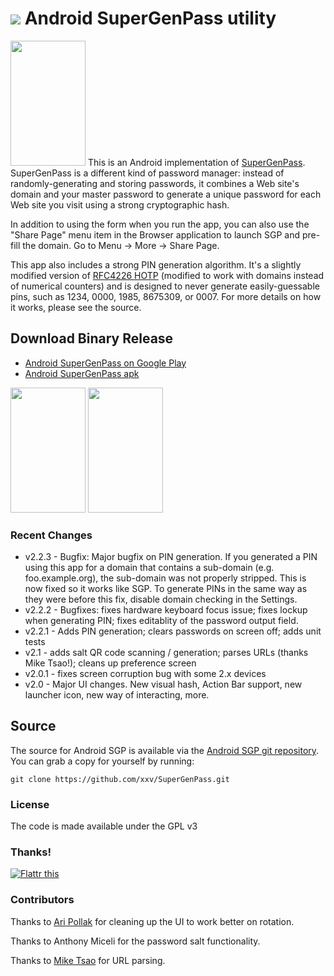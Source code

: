 # ![](res/drawable-mdpi/icon.png) Android SuperGenPass utility

<img src="extra/screenshot01.png" width="120" height="200" /> This is an Android implementation of
[SuperGenPass](http://supergenpass.com/). SuperGenPass is a different kind of password manager:
instead of randomly-generating and storing passwords, it combines a Web site's domain and your
master password to generate a unique password for each Web site you visit using a strong
cryptographic hash.

In addition to using the form when you run the app, you can also use the "Share Page" menu item in
the Browser application to launch SGP and pre-fill the domain. Go to Menu → More → Share Page.

This app also includes a strong PIN generation algorithm. It's a slightly modified version of
[RFC4226 HOTP](http://tools.ietf.org/html/rfc4226) (modified to work with domains instead of
numerical counters) and is designed to never generate easily-guessable pins, such as 1234, 0000,
1985, 8675309, or 0007. For more details on how it works, please see the source.

## Download Binary Release

  * [Android SuperGenPass on Google Play](https://play.google.com/store/apps/details?id=info.staticfree.SuperGenPass)
  * [Android SuperGenPass apk](SuperGenPass.apk)

<img src="extra/screenshot02.png" width="120" height="200" />

<img src="extra/screenshot03.png" width="120" height="200" />

### Recent Changes

  * v2.2.3 - Bugfix: Major bugfix on PIN generation. If you generated a PIN using this app for a domain that contains a sub-domain (e.g. foo.example.org), the sub-domain was not properly stripped. This is now fixed so it works like SGP. To generate PINs in the same way as they were before this fix, disable domain checking in the Settings.
  * v2.2.2 - Bugfixes: fixes hardware keyboard focus issue; fixes lockup when generating PIN; fixes editablity of the password output field.
  * v2.2.1 - Adds PIN generation; clears passwords on screen off; adds unit tests
  * v2.1 - adds salt QR code scanning / generation; parses URLs (thanks Mike Tsao!); cleans up preference screen
  * v2.0.1 - fixes screen corruption bug with some 2.x devices
  * v2.0 - Major UI changes. New visual hash, Action Bar support, new launcher icon, new way of interacting, more.

## Source

The source for Android SGP is available via the [Android SGP git
repository](https://github.com/xxv/SuperGenPass). You can grab a copy for yourself by
running:

    git clone https://github.com/xxv/SuperGenPass.git

### License

The code is made available under the GPL v3

### Thanks!

[ ![Flattr this](http://api.flattr.com/button/flattr-badge-large.png)](http://flattr.com/thing/633869/Android-SuperGenPass)

### Contributors

Thanks to [Ari Pollak](http://ebnj.net) for cleaning up the UI to work better on rotation.

Thanks to Anthony Miceli for the password salt functionality.

Thanks to [Mike Tsao](http://www.sowbug.com/) for URL parsing.

